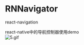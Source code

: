 # RNNavigator
react-navigation

react-native中的导航控制器使用demo<br>
![5.gif](http://upload-images.jianshu.io/upload_images/810907-1136071331dd3905.gif?imageMogr2/auto-orient/strip)
